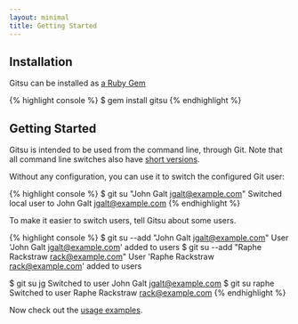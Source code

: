 ```yaml
---
layout: minimal
title: Getting Started
---
```


## Installation

Gitsu can be installed as [a Ruby Gem](https://rubygems.org/gems/gitsu)

{% highlight console %}
$ gem install gitsu
{% endhighlight %}

## Getting Started

Gitsu is intended to be used from the command line, through Git. Note that all command line
switches also have [short versions](/gitsu/cli).

Without any configuration, you can use it to switch the configured Git user:

{% highlight console %}
$ git su "John Galt <jgalt@example.com>"
Switched local user to John Galt <jgalt@example.com>
{% endhighlight %}

To make it easier to switch users, tell Gitsu about some users.

{% highlight console %}
$ git su --add "John Galt <jgalt@example.com>"
User 'John Galt <jgalt@example.com>' added to users
$ git su --add "Raphe Rackstraw <rack@example.com>"
User 'Raphe Rackstraw <rack@example.com>' added to users

$ git su jg
Switched to user John Galt <jgalt@example.com>
$ git su raphe
Switched to user Raphe Rackstraw <rack@example.com>
{% endhighlight %}

Now check out the [usage examples](/gitsu/usage).
